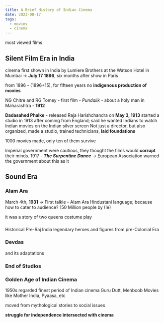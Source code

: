 ```yaml
---
title: A Brief History of Indian Cinema
date: 2023-08-17
tags:
  - movies
  - cinema
---
```


most viewed films

## Silent Film Era in India

cinema first shown in India by Lumiere Brothers at the Watson Hotel in Mumbai -> **July 17 1896**, six months after show in Paris

from 1896 - (1896+15), for fifteen years no **indigenous production of movies**

NG Chitre and RG Tomey - first film - *Pundalik* - about a holy man in Maharashtra - **1912**

**Dadasahed Phalke** - released Raja Harishchandra on **May 3, 1913** 
started a studio in 1913 after coming from England; said he wanted Indians to watch Indian movies on the Indian silver screen
Not just a director, but also organized, made a studio, trained technicians, **laid foundations**

1000 movies made, only ten of them survive

Imperial government were cautious, they thought the films would **corrupt** their minds. 
1917 - ***The Surpentine Dance*** -> European Association warned the government about this as it 

## Sound Era
### Alam Ara
March 4th, **1931** -> First talkie - Alam Ara 
Hindustani language; because how to cater to audience? 150 Million people 
by (!e)

it was a story of two queens 
costume play 

###
Historical
Pre-Raj India
legendary heroes and figures from pre-Colonial Era


### Devdas
and its adaptations

### End of Studios

### Golden Age of Indian Cinema
1950s 
regarded finest period of Indian cinema
Guru Dutt, Mehboob
Movies like Mother India, Pyaasa, etc 

moved from mythological stories to social issues 

**struggle for independence intersected with cinema**



